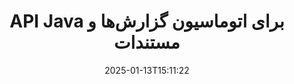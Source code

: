 ---
############################# Static ############################
layout: "landing"
date: 2025-01-13T15:11:22
draft: false

lang: fa
product: "Assembly"
product_tag: "assembly"
platform: "Java"
platform_tag: "java"

############################# Drop-down ############################
supported_platforms:
  items:
    # supported_platforms loop
    - title: ".NET"
      tag: "net"
    # supported_platforms loop
    - title: "Java"
      tag: "java"
    # supported_platforms loop
    - title: "Node.js"
      tag: "nodejs-java"

############################# Head ############################
head_title: "کتابخانه Java برای ایجاد، اتوماسیون و گزارش‌دهی مستندات"
head_description: "کتابخانه Java برای اتوماسیون ایجاد مستندات و تولید گزارش. ایجاد PDF، Word، Excel، PPTX، HTML و مستندات ایمیلی با استفاده از الگوهای سفارشی."

############################# Header ############################
title: "API Java برای اتوماسیون گزارش‌ها و مستندات"
description: "تولید گزارش‌ها در Java با ادغام داده‌ها با الگوها را ساده کنید."
words:
  for: "برای"

actions:
  main: "دریافت آزمایشی از طریق Maven"
  main_link: "https://releases.groupdocs.com/java/repo/com/groupdocs/groupdocs-assembly/"
  alt: "مجوزدهی"
  alt_link: "https://purchase.groupdocs.com/pricing/assembly/java/"
  title: "آماده شروع هستید؟"
  description: "امکانات GroupDocs.Assembly را به‌صورت رایگان امتحان کنید یا درخواست مجوز دهید."

release:
  title: "نسخه {0} منتشر شد"
  notes: "ببینید چه چیزی جدید است"
  downloads: "دانلودها"
  link: "https://releases.groupdocs.com/assembly/java/"

code:
  title: "ایجاد نموداری در DOCX با Java"
  more: "نمونه‌های بیشتر"
  more_link: "https://github.com/groupdocs-assembly/GroupDocs.Assembly-for-Java/"
  install_title : "Maven XML"
  install: |
    <dependency>
      <groupId>com.groupdocs</groupId>
      <artifactId>groupdocs-assembly</artifactId>
      <version>{0}</version>
    </dependency>
  content: |
    ```java {style=abap}
    // مسیر به الگوی اصلی
    String template = "chart_template.docx";

    // داده‌های تولید بازدهی مدیران را از منبع بازیابی کنید
    DocumentTable data_table = 
        new DocumentTable("Managers.json", 1);

    // یک نمونه از DataSourceInfo با داده‌ها ایجاد کنید
    DataSourceInfo data 
        = new DataSourceInfo(data_table, "managers");

    // رنگ‌های نمودار را با استفاده از DataSourceInfo دیگر تنظیم کنید
    DataSourceInfo design = 
        new DataSourceInfo("red", "color");

    // الگو را با داده‌ها پر کنید و آن را در خروجی ذخیره کنید
    DocumentAssembler asm = new DocumentAssembler();
    asm.assembleDocument(template, "result.docx", data, design);
    ```

############################# Overview ############################
overview:
  enable: true
  title: "نگاهی به GroupDocs.Assembly"
  description: "کتابخانه Java طراحی‌شده برای ایجاد اتوماتیک مستندات و یکپارچگی داده بدون مشکل."
  features:
    # feature loop
    - title: "ادغام داده‌های تجاری در الگوها با Java"
      content: "به سادگی گزارش‌های حرفه‌ای با وارد کردن داده‌ها از JSON، XML یا منابع دیگر به الگوهای از پیش طراحی شده با استفاده از GroupDocs.Assembly for Java ایجاد کنید."

    # feature loop
    - title: "کار با اشیاء تعبیه‌شده"
      content: "به‌طور خودکار عناصر مانند جداول، نمودارها و دیاگرام‌ها را با استفاده از داده‌ها از منابع خارجی پر کنید."

    # feature loop
    - title: "سفارشی‌سازی پیشرفته"
      content: "GroupDocs.Assembly for Java امکانات انعطاف‌پذیری را مانند تولید بارکد، کشیدن داده‌های آنلاین از طریق URL و صادرات خروجی در فرمت‌های مختلف ارائه می‌دهد."

############################# Platforms ############################
platforms:
  enable: true
  title: "عدم وابستگی به پلتفرم"
  description: "GroupDocs.Assembly for Java به‌صورت بی‌دردسر با سیستم‌عامل‌ها، فریم‌ورک‌های توسعه و مدیران بسته‌های محبوب کار می‌کند."
  items:
    # platform loop
    - title: "Amazon"
      image: "amazon"
    # platform loop
    - title: "Docker"
      image: "docker"
    # platform loop
    - title: "Azure"
      image: "azure"
    # platform loop
    - title: "Eclipse"
      image: "eclipse"
    # platform loop
    - title: "IntelliJ"
      image: "intellij"
    # platform loop
    - title: "Windows"
      image: "windows"
    # platform loop
    - title: "Linux"
      image: "linux"
    # platform loop
    - title: "Maven"
      image: "maven"

############################# File formats ############################
formats:
  enable: true
  title: "فرمت‌های پشتیبانی شده"
  description: |
    GroupDocs.Assembly for Java از یک دامنه وسیع [فرمت‌های مستند](https://docs.groupdocs.com/assembly/java/supported-document-formats/) پشتیبانی می‌کند.
  groups:
    # group loop
    - color: "green"
      content: |
        ### فرمت‌های Microsoft Office
        * **Word:**  DOCX, DOC, DOCM, DOT, DOTX, DOTM, RTF, WordprocessingML
        * **Excel:** XLSX, XLS, XLSM, XLSB, XLTM, XLT, XLTM, XLTX, SpreadsheetML
        * **PowerPoint:** PPT, PPTX, PPTM, PPS, PPSX, PPSM, POTM, POTX
    # group loop
    - color: "blue"
      content: |
        ### تصاویر و سایر فرمت‌ها
        * **قابل حمل:** PDF
        * **تصاویر:** SVG, TIFF
        * **سایر فرمت‌های اداری:** ODT, OTT, OTS, ODS, ODP, OTP
      # group loop
    - color: "red"
      content: |
        ### سایر فرمت‌ها
        * **وب:** HTML, MHTML
        * **ایمیل‌ها:** EML, MSG, EMLX
        * **سایر:** EPUB, MD

############################# Features ############################
features:
  enable: true
  title: "قابلیت‌های کلیدی GroupDocs.Assembly"
  description: "ایجاد مستندات و گزارش‌های حرفه‌ای با مدیریت داده پیشرفته."

  items:
    # feature loop
    - icon: "preview"
      title: "عناصر داده بصری"
      content: "عناصر مانند نمودارها، جداول، تصاویر و لیست‌ها را به‌طور مستقیم در مستندات خود اضافه و فرمت کنید."

    # feature loop
    - icon: "manipulate"
      title: "تبدیل داده"
      content: "از فرمول‌ها، مرتب‌سازی و ابزارهای دیگر برای سازماندهی و ارائه مؤثر داده‌های خود استفاده کنید."

    # feature loop
    - icon: "two_pages"
      title: "پشتیبانی از فرمت‌های متعدد"
      content: "با سهولت کار با انواع فایل‌های معمول برای الگوها و فایل‌های خروجی."

    # feature loop
    - icon: "document_settings"
      title: "فرمت‌بندی الگوهای پیشرفته"
      content: "الگوها را با گزینه‌های تنظیم درست عددی، الفبایی و دیگر فرمت‌های پیشرفته سفارشی کنید."

    # feature loop
    - icon: "text"
      title: "تولید دینامیک بارکد"
      content: "به سرعت بارکدها را تولید کرده و در مستندات به آن‌ها اضافه کنید."

    # feature loop
    - icon: "add"
      title: "استایل بندی متنی انعطاف‌پذیر"
      content: "تبدیلات متنی از جمله حالت بزرگ، حالت کوچک، حالت عنوان یا سبک‌های دیگر را در الگوها اعمال کنید."

    # feature loop
    - icon: "manipulate"
      title: "وارد کردن محتوای خارجی"
      content: "به‌طور دینامیک محتوا را از فایل‌های خارجی هنگام ایجاد مستندات وارد کنید."

    # feature loop
    - icon: "convert"
      title: "صادرات در فرمت‌های مختلف"
      content: "مستندات نهایی را با استفاده از پسوندها یا تنظیمات مشخص شده در فرمت‌های مختلف ذخیره کنید."

    # feature loop
    - icon: "update"
      title: "مدیاهای دینامیک"
      content: "تصاویر یا محتوای دیگر را با استفاده از داده‌های کدگذاری شده با Base64 هنگام ایجاد مستندات وارد کنید."

############################# Code samples ############################
code_samples:
  enable: true
  title: "نمونه‌های کد"
  description: "نمونه کد برای وظایف رایج با GroupDocs.Assembly."
  items:
    # code sample loop
    - title: "ایجاد یک لیست شماره‌گذاری شده در Word"
      content: |
        یاد بگیرید چگونه [لیست‌های شماره‌گذاری شده](https://docs.groupdocs.com/assembly/java/bulleted-list-in-word-processing-document/) را به مستندات Word برای نمایندگی سازمان یافته داده اضافه کنید. این مثال نشان می‌دهد چگونه با استفاده از GroupDocs.Assembly یک لیست در Word تولید کنید.
        {{< landing/code title="ایجاد یک لیست شماره‌گذاری شده در Word">}}
        ```java {style=abap}
        // این الگو را در یک صفحه مستند وارد کنید:
        // شاخص‌های عملکرد مدیران
        // . <<foreach [in products]>><<[ProductName]>>
        // <</foreach>>

        // مسیر الگو را مشخص کنید
        String template = "Bulleted List Template.docx";

        // مسیر فایل خروجی را تنظیم کنید
        String result = "Result Report.docx"

        // داده‌های مدیران را از یک منبع JSON بازیابی کنید
        JsonDataSource dataSource = new JsonDataSource("Report data.json");
        DataSourceInfo data = new DataSourceInfo(dataSource, "managers")

        // گزارش را با داده‌های پر شده تولید کنید
        DocumentAssembler assembler = new DocumentAssembler();
        assembler.assembleDocument(template, result, data);
        ```
        {{< /landing/code >}}
    # code sample loop
    - title: "ایجاد نمودارهای دایره‌ای در PPTX"
      content: |
        از الگوها و XML برای افزودن [نمودارهای دایره‌ای](https://docs.groupdocs.com/assembly/java/pie-chart-in-presentation-document/) به ارائه‌های خود استفاده کنید. گزارش‌های خود را با گنجاندن نمودارهای دایره‌ای برای تجسم داده‌ها بیشتر جذاب کنید.
        {{< landing/code title="ایجاد نمودارهای دایره‌ای در PPTX">}}
        ```java {style=abap}   
        // الگوی عنوان نمودار را به ارائه اضافه کنید:
        // درآمد مشتریان <<foreach [in customers]>> 
        // <<x [CustomerName]>>

        // همچنین الگوی داده‌های نمودار را شامل کنید:
        // Total Order Price<<foreach [in customers]>> 
        // <<x [CustomerName]>>

        // مسیر الگوی نمودار را مشخص کنید
        String template = "Pie Chart Template.pptx";

        // مسیر فایل خروجی را تنظیم کنید
        String result = "Result Report.pptx"

        // داده‌های مشتریان را از یک منبع XML بازیابی کنید
        JsonDataSource dataSource = new JsonDataSource("Chart data.xml");
        DataSourceInfo data = new DataSourceInfo(dataSource, "customers")

        // نمودار را تولید کرده و نتیجه را ذخیره کنید
        DocumentAssembler assembler = new DocumentAssembler();
        assembler.assembleDocument(template, result, data);
        ```
        {{< /landing/code >}}

---